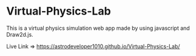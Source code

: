 # Virtual-Physics-Lab
This is a virtual physics simulation web app made by using javascript and Draw2d.js.

Live Link => https://astrodeveloper1010.github.io/Virtual-Physics-Lab/
